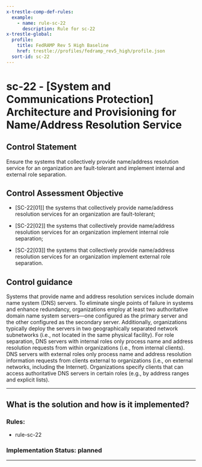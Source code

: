 ```yaml
---
x-trestle-comp-def-rules:
  example:
    - name: rule-sc-22
      description: Rule for sc-22
x-trestle-global:
  profile:
    title: FedRAMP Rev 5 High Baseline
    href: trestle://profiles/fedramp_rev5_high/profile.json
  sort-id: sc-22
---
```


# sc-22 - \[System and Communications Protection\] Architecture and Provisioning for Name/Address Resolution Service

## Control Statement

Ensure the systems that collectively provide name/address resolution service for an organization are fault-tolerant and implement internal and external role separation.

## Control Assessment Objective

- \[SC-22[01]\] the systems that collectively provide name/address resolution services for an organization are fault-tolerant;

- \[SC-22[02]\] the systems that collectively provide name/address resolution services for an organization implement internal role separation;

- \[SC-22[03]\] the systems that collectively provide name/address resolution services for an organization implement external role separation.

## Control guidance

Systems that provide name and address resolution services include domain name system (DNS) servers. To eliminate single points of failure in systems and enhance redundancy, organizations employ at least two authoritative domain name system servers—one configured as the primary server and the other configured as the secondary server. Additionally, organizations typically deploy the servers in two geographically separated network subnetworks (i.e., not located in the same physical facility). For role separation, DNS servers with internal roles only process name and address resolution requests from within organizations (i.e., from internal clients). DNS servers with external roles only process name and address resolution information requests from clients external to organizations (i.e., on external networks, including the Internet). Organizations specify clients that can access authoritative DNS servers in certain roles (e.g., by address ranges and explicit lists).

______________________________________________________________________

## What is the solution and how is it implemented?

<!-- For implementation status enter one of: implemented, partial, planned, alternative, not-applicable -->

<!-- Note that the list of rules under ### Rules: is read-only and changes will not be captured after assembly to JSON -->

<!-- Add control implementation description here for control: sc-22 -->

### Rules:

  - rule-sc-22

### Implementation Status: planned

______________________________________________________________________
